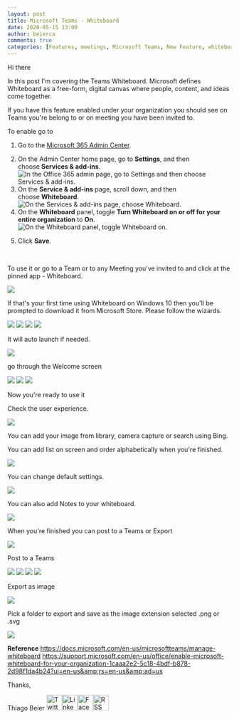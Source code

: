 ```yaml
---
layout: post
title: Microsoft Teams - Whiteboard
date: 2020-05-15 13:00
author: beierca
comments: true
categories: [Features, meetings, Microsoft Teams, New Feature, whiteboard]
---
```

Hi there

In this post I'm covering the Teams Whiteboard. Microsoft defines Whiteboard as a free-form, digital canvas where people, content, and ideas come together.

If you have this feature enabled under your organization you should see on Teams you're belong to or on meeting you have been invited to.

To enable go to
<ol type="1">
	<li>
<p class="">Go to the <a class="ocpExternalLink" href="https://admin.microsoft.com/adminportal/home" target="_blank" rel="noopener">Microsoft 365 Admin Center</a>.</p>
</li>
	<li>On the Admin Center home page, go to <b class="ocpUI">Settings</b>, and then choose <b class="ocpUI">Services &amp; add-ins</b>.<img src="https://support.content.office.net/en-us/media/b84eac02-90f4-483b-b073-8ce1019a4149.png" alt="In the Office 365 admin page, go to Settings and then choose Services &amp; add-ins." /></li>
	<li>On the <b class="ocpUI">Service &amp; add-ins</b> page, scroll down, and then choose <b class="ocpUI">Whiteboard</b>.<img src="https://support.content.office.net/en-us/media/06a27490-c9bd-4a1b-8532-32d22c6b6087.png" alt="On the Services &amp; add-ins page, choose Whiteboard." /></li>
	<li>On the <b class="ocpUI">Whiteboard</b> panel, toggle <b class="ocpUI">Turn Whiteboard on or off for your entire organization</b> to <b class="ocpUI">On</b>.<img src="https://support.content.office.net/en-us/media/63beca0c-ee95-4852-a5fe-8ca923346645.png" alt="On the Whiteboard panel, toggle Whiteboard on." /></li>
	<li>
<p class="">Click <b class="ocpUI">Save</b>.</p>
</li>
</ol>
&nbsp;

To use it or go to a Team or to any Meeting you've invited to and click at the pinned app - Whiteboard.

<img style="max-width:100%;" src="https://thiagobeierblog.blob.core.windows.net/posts/o365/teams/11/1.png" />

If that's your first time using Whiteboard on Windows 10 then you'll be prompted to download it from Microsoft Store. Please follow the wizards.

<img style="max-width:100%;" src="https://thiagobeierblog.blob.core.windows.net/posts/o365/teams/11/2.png" />

<img style="max-width:100%;" src="https://thiagobeierblog.blob.core.windows.net/posts/o365/teams/11/3.png" />

<img style="max-width:100%;" src="https://thiagobeierblog.blob.core.windows.net/posts/o365/teams/11/4.png" />

<img style="max-width:100%;" src="https://thiagobeierblog.blob.core.windows.net/posts/o365/teams/11/5.png" />

It will auto launch if needed.

<img style="max-width:100%;" src="https://thiagobeierblog.blob.core.windows.net/posts/o365/teams/11/6.png" />

go through the Welcome screen

<img style="max-width:100%;" src="https://thiagobeierblog.blob.core.windows.net/posts/o365/teams/11/7.png" />

<img style="max-width:100%;" src="https://thiagobeierblog.blob.core.windows.net/posts/o365/teams/11/8.png" />

<img style="max-width:100%;" src="https://thiagobeierblog.blob.core.windows.net/posts/o365/teams/11/9.png" />

Now you're ready to use it

Check the user experience.

<img style="max-width:100%;" src="https://thiagobeierblog.blob.core.windows.net/posts/o365/teams/11/10.png" />

You can add your image from library, camera capture or search using Bing.

You can add list on screen and order alphabetically when you're finished.

<img style="max-width:100%;" src="https://thiagobeierblog.blob.core.windows.net/posts/o365/teams/11/12.png" />

You can change default settings.

<img style="max-width:100%;" src="https://thiagobeierblog.blob.core.windows.net/posts/o365/teams/11/13.png" />

You can also add Notes to your whiteboard.

<img style="max-width:100%;" src="https://thiagobeierblog.blob.core.windows.net/posts/o365/teams/11/15.png" />

When you're finished you can post to a Teams or Export

<img style="max-width:100%;" src="https://thiagobeierblog.blob.core.windows.net/posts/o365/teams/11/16.png" />

Post to a Teams

<img style="max-width:100%;" src="https://thiagobeierblog.blob.core.windows.net/posts/o365/teams/11/17.png" />

<img style="max-width:100%;" src="https://thiagobeierblog.blob.core.windows.net/posts/o365/teams/11/18.png" />

<img style="max-width:100%;" src="https://thiagobeierblog.blob.core.windows.net/posts/o365/teams/11/20.png" />

<img style="max-width:100%;" src="https://thiagobeierblog.blob.core.windows.net/posts/o365/teams/11/22.png" />

Export as image

<img style="max-width:100%;" src="https://thiagobeierblog.blob.core.windows.net/posts/o365/teams/11/21.png" />

Pick a folder to export and save as the image extension selected .png or .svg

<img style="max-width:100%;" src="https://thiagobeierblog.blob.core.windows.net/posts/o365/teams/11/23.png" />

<strong>Reference</strong>
https://docs.microsoft.com/en-us/microsoftteams/manage-whiteboard
https://support.microsoft.com/en-us/office/enable-microsoft-whiteboard-for-your-organization-1caaa2e2-5c18-4bdf-b878-2d98f1da4b24?ui=en-us&amp;rs=en-us&amp;ad=us

Thanks,

Thiago Beier
<a href="https://twitter.com/thiagobeier"><img title="Twitter" src="https://socialmediawidgets.files.wordpress.com/2014/03/twitter1.png" alt="Twitter" width="35" height="35" /></a><a href="https://www.linkedin.com/in/tbeier/"><img title="LinkedIn" src="https://socialmediawidgets.files.wordpress.com/2014/03/linkedin1.png" alt="LinkedIn" width="35" height="35" /></a><a href="https://www.facebook.com/TheBeier/"><img title="Facebook" src="https://socialmediawidgets.files.wordpress.com/2014/03/facebook1.png" alt="Facebook" width="35" height="35" /></a><a href="https://thiagobeier.wordpress.com/feed/"><img title="RSS" src="https://socialmediawidgets.files.wordpress.com/2014/03/rss1.png" alt="RSS" width="35" height="35" /></a>

